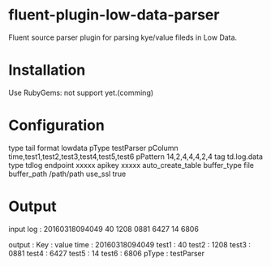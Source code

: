 # fluent-plugin-low-data-parser
Fluent source parser plugin for parsing kye/value fileds in Low Data.

# Installation
Use RubyGems:
 not support yet.(comming)
 
# Configuration

<source>
  type tail
  format lowdata
  pType testParser
  pColumn time,test1,test2,test3,test4,test5,test6
  pPattern 14,2,4,4,4,2,4
  tag td.log.data
</source>

<match td.log.data>
  type tdlog
  endpoint xxxxx
  apikey xxxxx
  auto_create_table
  buffer_type file
  buffer_path /path/path
  use_ssl true
</match>


# Output
input log
 : 20160318094049 40 1208 0881 6427 14 6806

output 
 : Key : value
   time : 20160318094049
   test1 : 40
   test2 : 1208
   test3 : 0881
   test4 : 6427
   test5 : 14
   test6 : 6806
   pType : testParser




 
